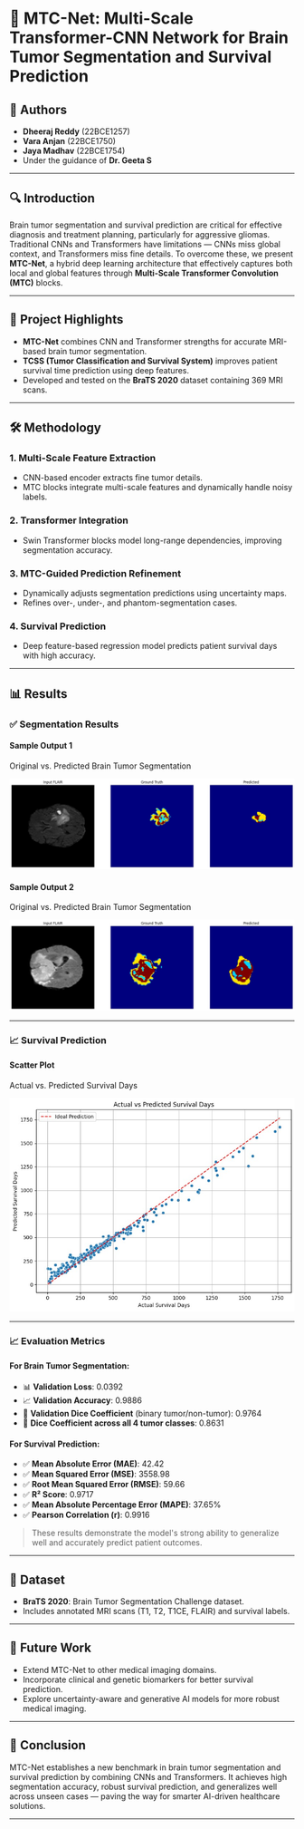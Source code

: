 # 🧠 MTC-Net: Multi-Scale Transformer-CNN Network for Brain Tumor Segmentation and Survival Prediction

## 👥 Authors

- **Dheeraj Reddy** (22BCE1257)  
- **Vara Anjan** (22BCE1750)  
- **Jaya Madhav** (22BCE1754)  
- Under the guidance of **Dr. Geeta S**

---

## 🔍 Introduction

Brain tumor segmentation and survival prediction are critical for effective diagnosis and treatment planning, particularly for aggressive gliomas. Traditional CNNs and Transformers have limitations — CNNs miss global context, and Transformers miss fine details. To overcome these, we present **MTC-Net**, a hybrid deep learning architecture that effectively captures both local and global features through **Multi-Scale Transformer Convolution (MTC)** blocks.

---

## 🧠 Project Highlights

- **MTC-Net** combines CNN and Transformer strengths for accurate MRI-based brain tumor segmentation.
- **TCSS (Tumor Classification and Survival System)** improves patient survival time prediction using deep features.
- Developed and tested on the **BraTS 2020** dataset containing 369 MRI scans.

---

## 🛠️ Methodology

### 1. Multi-Scale Feature Extraction
- CNN-based encoder extracts fine tumor details.
- MTC blocks integrate multi-scale features and dynamically handle noisy labels.

### 2. Transformer Integration
- Swin Transformer blocks model long-range dependencies, improving segmentation accuracy.

### 3. MTC-Guided Prediction Refinement
- Dynamically adjusts segmentation predictions using uncertainty maps.
- Refines over-, under-, and phantom-segmentation cases.

### 4. Survival Prediction
- Deep feature-based regression model predicts patient survival days with high accuracy.

---

## 📊 Results

### ✅ Segmentation Results

#### Sample Output 1
Original vs. Predicted Brain Tumor Segmentation

![Sample Output 1](OUTPUT/SAMPLE1.jpg)

#### Sample Output 2
Original vs. Predicted Brain Tumor Segmentation

![Sample Output 2](OUTPUT/SAMPLE2.jpg)

---

### 📈 Survival Prediction

#### Scatter Plot
Actual vs. Predicted Survival Days

![Survival Prediction Plot](OUTPUT/OUTPUT3.jpg)

---

### 📈 Evaluation Metrics

#### For Brain Tumor Segmentation:
- 📊 **Validation Loss**: 0.0392
- 📈 **Validation Accuracy**: 0.9886
- 🎯 **Validation Dice Coefficient** (binary tumor/non-tumor): 0.9764
- 🎯 **Dice Coefficient across all 4 tumor classes**: 0.8631

#### For Survival Prediction:
- ✅ **Mean Absolute Error (MAE)**: 42.42
- ✅ **Mean Squared Error (MSE)**: 3558.98
- ✅ **Root Mean Squared Error (RMSE)**: 59.66
- ✅ **R² Score**: 0.9717
- ✅ **Mean Absolute Percentage Error (MAPE)**: 37.65%
- ✅ **Pearson Correlation (r)**: 0.9916

> These results demonstrate the model's strong ability to generalize well and accurately predict patient outcomes.

---

## 🧪 Dataset

- **BraTS 2020**: Brain Tumor Segmentation Challenge dataset.
- Includes annotated MRI scans (T1, T2, T1CE, FLAIR) and survival labels.

---

## 🚀 Future Work

- Extend MTC-Net to other medical imaging domains.
- Incorporate clinical and genetic biomarkers for better survival prediction.
- Explore uncertainty-aware and generative AI models for more robust medical imaging.

---

## 🏁 Conclusion

MTC-Net establishes a new benchmark in brain tumor segmentation and survival prediction by combining CNNs and Transformers. It achieves high segmentation accuracy, robust survival prediction, and generalizes well across unseen cases — paving the way for smarter AI-driven healthcare solutions.

---

